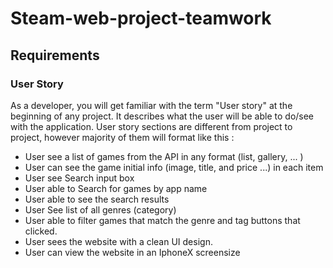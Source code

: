 # Steam-web-project-teamwork
## Requirements
### User Story
As a developer, you will get familiar with the term "User story" at the beginning of any project. It describes what the user will be able to do/see with the application. User story sections are different from project to project, however majority of them will format like this :

- User see a list of games from the API in any format (list, gallery, ... )
- User can see the game initial info (image, title, and price ...) in each item
- User see Search input box
- User able to Search for games by app name
- User able to see the search results
- User See list of all genres (category)
- User able to filter games that match the genre and tag buttons that clicked.
- User sees the website with a clean UI design.
- User can view the website in an IphoneX screensize
